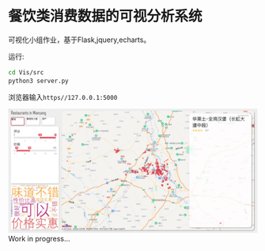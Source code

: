 # 餐饮类消费数据的可视分析系统

可视化小组作业，基于Flask,jquery,echarts。

运行:
```bash
cd Vis/src
python3 server.py
```
浏览器输入` https//127.0.0.1:5000 `


![wip](res/wip.png)
Work in progress...